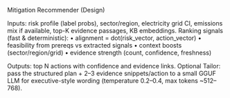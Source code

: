 Mitigation Recommender (Design)

Inputs: risk profile (label probs), sector/region, electricity grid CI, emissions mix if available, top-K evidence passages, KB embeddings.
Ranking signals (fast & deterministic):
	•	alignment = dot(risk_vector, action_vector)
	•	feasibility from prereqs vs extracted signals
	•	context boosts (sector/region/grid)
	•	evidence strength (count, confidence, freshness)

Outputs: top N actions with confidence and evidence links.
Optional Tailor: pass the structured plan + 2–3 evidence snippets/action to a small GGUF LLM for executive-style wording (temperature 0.2–0.4, max tokens ~512–768).
